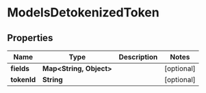 

# ModelsDetokenizedToken


## Properties

| Name | Type | Description | Notes |
|------------ | ------------- | ------------- | -------------|
|**fields** | **Map&lt;String, Object&gt;** |  |  [optional] |
|**tokenId** | **String** |  |  [optional] |



